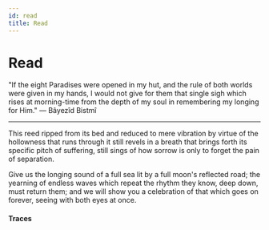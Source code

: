 ```yaml
---
id: read
title: Read
---
```


# Read


"If the eight Paradises were opened in my hut,
and the rule of both worlds were given in my hands,
I would not give for them that single sigh which rises
at morning-time from the depth of my soul
in remembering my longing for Him." — Bâyezîd Bistmî

---

This reed ripped from its bed and reduced
to mere vibration by virtue
of the hollowness that runs through it
still revels in a breath that brings forth
its specific pitch of suffering,
still sings of how sorrow is only to
forget the pain of separation.

Give us the longing
sound of a full sea
lit by a full moon's reflected road;
the yearning of endless waves
which repeat the rhythm they know,
deep down, must return them;
and we will show you a celebration
of that which goes on forever,
seeing with both eyes at once. 

#### Traces